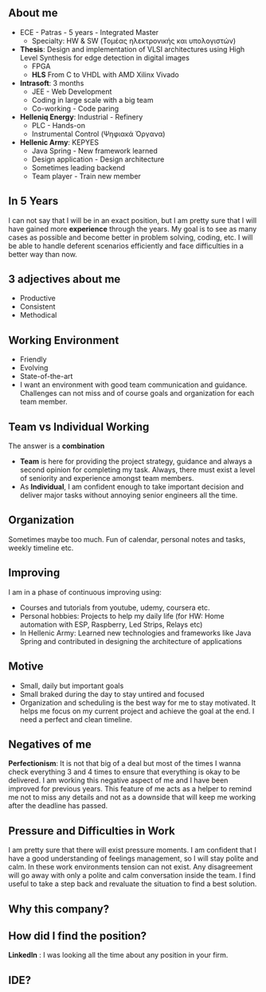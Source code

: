 ## About me
* ECE - Patras - 5 years - Integrated Master 
	* Specialty: HW & SW (Τομέας ηλεκτρονικής και υπολογιστών)
* **Thesis**: Design and implementation of VLSI architectures using High Level Synthesis for edge detection in digital images
	* FPGA 
	* **HLS** From C to VHDL with AMD Xilinx Vivado
* **Intrasoft**: 3 months
	* JEE - Web Development
	* Coding in large scale with a big team
	* Co-working - Code paring
* **Helleniq Energy**: Industrial - Refinery
	* PLC - Hands-on
	* Instrumental Control (Ψηφιακά Όργανα)
* **Hellenic Army**: KEPYES
	* Java Spring - New framework learned
	* Design application - Design architecture
	* Sometimes leading backend
	* Team player - Train new member

## In 5 Years
I can not say that I will be in an exact position, but I am pretty sure that I will have gained more **experience** through the years. My goal is to see as many cases as possible and become better in problem solving, coding, etc. I will be able to handle deferent scenarios efficiently and face difficulties in a better way than now.

## 3 adjectives about me
* Productive
* Consistent
* Methodical

## Working Environment
* Friendly
* Evolving
* State-of-the-art
* I want an environment with good team communication and guidance. Challenges can not miss and of course goals and organization for each team member.

## Team vs Individual Working
The answer is a **combination**
* **Team** is here for providing the project strategy, guidance and always a second opinion for completing my task. Always, there must exist a level of seniority and experience amongst team members.
* As **Individual**, I am confident enough to take important decision and deliver major tasks without annoying senior engineers all the time. 

## Organization
Sometimes maybe too much.
Fun of calendar, personal notes and tasks, weekly timeline etc.

## Improving
I am in a phase of continuous improving using:
* Courses and tutorials from youtube, udemy, coursera etc.
* Personal hobbies: Projects to help my daily life (for HW: Home automation with ESP, Raspberry, Led Strips, Relays etc) 
* In Hellenic Army: Learned new technologies and frameworks like Java Spring and contributed in designing the architecture of applications

## Motive
* Small, daily but important goals
* Small braked during the day to stay untired and focused
* Organization and scheduling is the best way for me to stay motivated. It helps me focus on my current project and achieve the goal at the end. I need a perfect and clean timeline.

## Negatives of me
**Perfectionism**: It is not that big of a deal but most of the times I wanna check everything 3 and 4 times to ensure that everything is okay to be delivered. I am working this negative aspect of me and I have been improved for previous years. This feature of me acts as a helper to remind me not to miss any details and not as a downside that will keep me working after the deadline has passed.

## Pressure and Difficulties in Work
I am pretty sure that there will exist pressure moments. I am confident that I have a good understanding of feelings management, so I will stay polite and calm. In these work environments tension can not exist. Any disagreement will go away with only a polite and calm conversation inside the team. I find useful to take a step back and revaluate the situation to find a best solution.

## Why this company?

## How did I find the position?
**LinkedIn** : I was looking all the time about any position in your firm.

## IDE?
